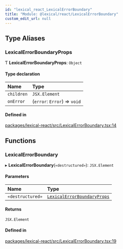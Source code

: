```yaml
---
id: "lexical_react_LexicalErrorBoundary"
title: "Module: @lexical/react/LexicalErrorBoundary"
custom_edit_url: null
---
```


## Type Aliases

### LexicalErrorBoundaryProps

Ƭ **LexicalErrorBoundaryProps**: `Object`

#### Type declaration

| Name | Type |
| :------ | :------ |
| `children` | `JSX.Element` |
| `onError` | (`error`: `Error`) => `void` |

#### Defined in

[packages/lexical-react/src/LexicalErrorBoundary.tsx:14](https://github.com/QubitPi/lexical/tree/main/packages/lexical-react/src/LexicalErrorBoundary.tsx#L14)

## Functions

### LexicalErrorBoundary

▸ **LexicalErrorBoundary**(`«destructured»`): `JSX.Element`

#### Parameters

| Name | Type |
| :------ | :------ |
| `«destructured»` | [`LexicalErrorBoundaryProps`](lexical_react_LexicalErrorBoundary.md#lexicalerrorboundaryprops) |

#### Returns

`JSX.Element`

#### Defined in

[packages/lexical-react/src/LexicalErrorBoundary.tsx:19](https://github.com/QubitPi/lexical/tree/main/packages/lexical-react/src/LexicalErrorBoundary.tsx#L19)
